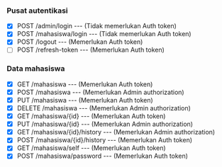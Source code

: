 ### Pusat autentikasi

-   [x] POST /admin/login --- (Tidak memerlukan Auth token)
-   [x] POST /mahasiswa/login --- (Tidak memerlukan Auth token)
-   [x] POST /logout --- (Memerlukan Auth token)
-   [ ] POST /refresh-token --- (Memerlukan Auth token)

### Data mahasiswa

-   [x] GET /mahasiswa --- (Memerlukan Auth token)
-   [x] POST /mahasiswa --- (Memerlukan Admin authorization)
-   [x] PUT /mahasiswa --- (Memerlukan Auth token)
-   [x] DELETE /mahasiswa --- (Memerlukan Admin authorization)
-   [x] GET /mahasiswa/{id} --- (Memerlukan Auth token)
-   [x] PUT /mahasiswa/{id} --- (Memerlukan Admin authorization)
-   [x] GET /mahasiswa/{id}/history --- (Memerlukan Admin authorization)
-   [x] POST /mahasiswa/{id}/history --- (Memerlukan Auth token)
-   [x] GET /mahasiswa/self --- (Memerlukan Auth token)
-   [x] POST /mahasiswa/password --- (Memerlukan Auth token)
